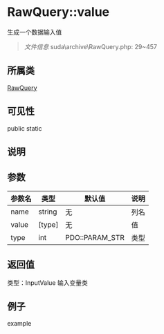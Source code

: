# RawQuery::value
生成一个数据输入值
> *文件信息* suda\archive\RawQuery.php: 29~457
## 所属类 

[RawQuery](../RawQuery.md)

## 可见性

  public  static
## 说明



## 参数

 
| 参数名 | 类型 | 默认值 | 说明 |
|--------|-----|-------|-------|
 | name |  string | 无 |  列名 |
 | value |  [type] | 无 |  值 |
 | type |  int | PDO::PARAM_STR |  类型 |
## 返回值
 
类型：InputValue
 输入变量类
## 例子

example